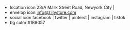 - location icon 
    23/A Mark Street Road, Newyork City |
- envelop icon
    info@zillystore.com 
- social icon
    facebook |
    twitter |
    pinterst |
    instagram | 
    tiktok
- bg color #1B8057 